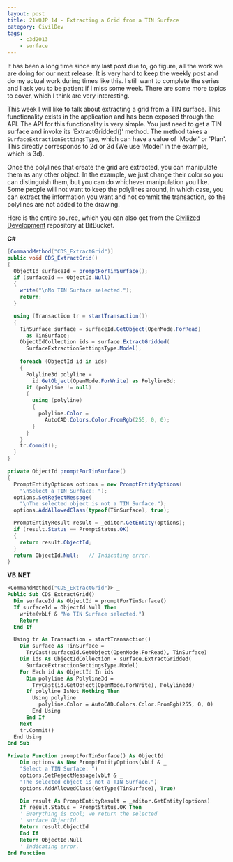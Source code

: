 ```yaml
---
layout: post
title: 21WOJP 14 - Extracting a Grid from a TIN Surface
category: CivilDev
tags:
    - c3d2013
    - surface
---
```


It has been a long time since my last post due to, go figure, all the work we 
are doing for our next release. It is very hard to keep the weekly post and do 
my actual work during times like this. I still want to complete the series and I 
ask you to be patient if I miss some week. There are some more topics to cover, 
which I think are very interesting.

This week I will like to talk about extracting a grid from a TIN surface. This 
functionality exists in the application and has been exposed through the API. 
The API for this functionality is very simple. You just need to get a TIN 
surface and invoke its ‘ExtractGridded()’ method. The method takes a 
`SurfaceExtractionSettingsType`, which can have a value of 'Model' or 'Plan'. 
This directly corresponds to 2d or 3d (We use 'Model' in the example, which is 3d).

Once the polylines that create the grid are extracted, you can manipulate them 
as any other object. In the example, we just change their color so you can 
distinguish them, but you can do whichever manipulation you like. Some people 
will not want to keep the polylines around, in which case, you can extract the 
information you want and not commit the transaction, so the polylines are not 
added to the drawing.

Here is the entire source, which you can also get from the 
[Civilized Development](https://bitbucket.org/IsaacRodriguez/civilizeddevelopment) 
repository at BitBucket.

**C#**

```csharp
[CommandMethod("CDS_ExtractGrid")]
public void CDS_ExtractGrid()
{
  ObjectId surfaceId = promptForTinSurface();
  if (surfaceId == ObjectId.Null)
  {
    write("\nNo TIN Surface selected.");
    return;
  }

  using (Transaction tr = startTransaction())
  {
    TinSurface surface = surfaceId.GetObject(OpenMode.ForRead)
      as TinSurface;
    ObjectIdCollection ids = surface.ExtractGridded(
      SurfaceExtractionSettingsType.Model);
                
    foreach (ObjectId id in ids)
    {
      Polyline3d polyline =
        id.GetObject(OpenMode.ForWrite) as Polyline3d;
      if (polyline != null)
      {                        
        using (polyline)
        {
          polyline.Color = 
            AutoCAD.Colors.Color.FromRgb(255, 0, 0);
        }
      }
    }
    tr.Commit();
  }
}

private ObjectId promptForTinSurface()
{
  PromptEntityOptions options = new PromptEntityOptions(
    "\nSelect a TIN Surface: ");
  options.SetRejectMessage(
    "\nThe selected object is not a TIN Surface.");
  options.AddAllowedClass(typeof(TinSurface), true);

  PromptEntityResult result = _editor.GetEntity(options);
  if (result.Status == PromptStatus.OK)
  {
    return result.ObjectId;
  }
  return ObjectId.Null;   // Indicating error.
}
```

**VB.NET**

```vb
<CommandMethod("CDS_ExtractGrid")> _
Public Sub CDS_ExtractGrid()
  Dim surfaceId As ObjectId = promptForTinSurface()
  If surfaceId = ObjectId.Null Then
    write(vbLf & "No TIN Surface selected.")
    Return
  End If

  Using tr As Transaction = startTransaction()
    Dim surface As TinSurface =
      TryCast(surfaceId.GetObject(OpenMode.ForRead), TinSurface)
    Dim ids As ObjectIdCollection = surface.ExtractGridded(
      SurfaceExtractionSettingsType.Model)
    For Each id As ObjectId In ids
      Dim polyline As Polyline3d =
        TryCast(id.GetObject(OpenMode.ForWrite), Polyline3d)
      If polyline IsNot Nothing Then
        Using polyline
          polyline.Color = AutoCAD.Colors.Color.FromRgb(255, 0, 0)
        End Using
      End If
    Next
    tr.Commit()
  End Using
End Sub

Private Function promptForTinSurface() As ObjectId
    Dim options As New PromptEntityOptions(vbLf & _
    "Select a TIN Surface: ")
    options.SetRejectMessage(vbLf & _
    "The selected object is not a TIN Surface.")
    options.AddAllowedClass(GetType(TinSurface), True)

    Dim result As PromptEntityResult = _editor.GetEntity(options)
    If result.Status = PromptStatus.OK Then
    ' Everything is cool; we return the selected
    ' surface ObjectId.
    Return result.ObjectId
    End If
    Return ObjectId.Null
    ' Indicating error.
End Function
```
